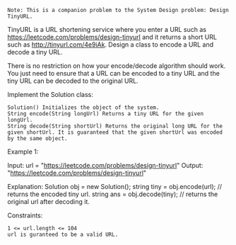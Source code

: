     Note: This is a companion problem to the System Design problem: Design TinyURL.

TinyURL is a URL shortening service where you enter a URL such as https://leetcode.com/problems/design-tinyurl and it returns a short URL such as http://tinyurl.com/4e9iAk. Design a class to encode a URL and decode a tiny URL.

There is no restriction on how your encode/decode algorithm should work. You just need to ensure that a URL can be encoded to a tiny URL and the tiny URL can be decoded to the original URL.

Implement the Solution class:

    Solution() Initializes the object of the system.
    String encode(String longUrl) Returns a tiny URL for the given longUrl.
    String decode(String shortUrl) Returns the original long URL for the given shortUrl. It is guaranteed that the given shortUrl was encoded by the same object.

 

Example 1:

Input: url = "https://leetcode.com/problems/design-tinyurl"
Output: "https://leetcode.com/problems/design-tinyurl"

Explanation:
Solution obj = new Solution();
string tiny = obj.encode(url); // returns the encoded tiny url.
string ans = obj.decode(tiny); // returns the original url after decoding it.

 

Constraints:

    1 <= url.length <= 104
    url is guranteed to be a valid URL.

